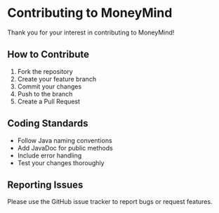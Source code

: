 # Contributing to MoneyMind

Thank you for your interest in contributing to MoneyMind!

## How to Contribute

1. Fork the repository
2. Create your feature branch
3. Commit your changes
4. Push to the branch
5. Create a Pull Request

## Coding Standards

- Follow Java naming conventions
- Add JavaDoc for public methods
- Include error handling
- Test your changes thoroughly

## Reporting Issues

Please use the GitHub issue tracker to report bugs or request features.